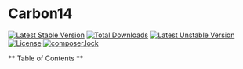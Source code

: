 Carbon14
============

[![Latest Stable Version](https://poser.pugx.org/smalot/carbon14/v/stable)](https://packagist.org/packages/smalot/carbon14)
[![Total Downloads](https://poser.pugx.org/smalot/carbon14/downloads)](https://packagist.org/packages/smalot/carbon14)
[![Latest Unstable Version](https://poser.pugx.org/smalot/carbon14/v/unstable)](https://packagist.org/packages/smalot/carbon14)
[![License](https://poser.pugx.org/smalot/carbon14/license)](https://packagist.org/packages/smalot/carbon14)
[![composer.lock](https://poser.pugx.org/smalot/carbon14/composerlock)](https://packagist.org/packages/smalot/carbon14)

** Table of Contents **

